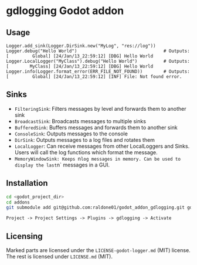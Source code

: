 # gdlogging Godot addon

## Usage

```gdscript
Logger.add_sink(Logger.DirSink.new("MyLog", "res://log"))
Logger.debug("Hello World")                                 # Outputs: [         Global] [24/Jan/13_22:59:12] [DBG] Hello World
Logger.LocalLogger("MyClass").debug("Hello World")          # Outputs: [        MyClass] [24/Jan/13_22:59:12] [DBG] Hello World
Logger.info(Logger.format_error(ERR_FILE_NOT_FOUND))        # Outputs: [         Global] [24/Jan/13_22:59:12] [INF] File: Not found error.
```

## Sinks

* `FilteringSink`: Filters messages by level and forwards them to another sink
* `BroadcastSink`: Broadcasts messages to multiple sinks
* `BufferedSink`: Buffers messages and forwards them to another sink
* `ConsoleSink`: Outputs messages to the console
* `DirSink`: Outputs messages to a log files and rotates them
* `LocalLogger`: Can receive messages from other LocalLoggers and Sinks. Users will call the log functions which format the message.
* `MemoryWindowSink: Keeps `n` log messages in memory. Can be used to display the last `n` messages in a GUI.

## Installation

```bash
cd <godot_project_dir>
cd addons
git submodule add git@github.com:raldone01/godot_addon_gdlogging.git gdlogging
```

`Project -> Project Settings -> Plugins -> gdlogging -> Activate`

## Licensing

Marked parts are licensed under the `LICENSE-godot-logger.md` (MIT) license.
The rest is licensed under `LICENSE.md` (MIT).
